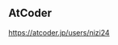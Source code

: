 <!--
<a href="https://github.com/anuraghazra/github-readme-stats">
  <img align="left" src="https://github-readme-stats.vercel.app/api?username=nizi24&count_private=true&show_icons=true" />
</a>
<a href="https://github.com/anuraghazra/github-readme-stats">
  <img align="left" src="https://github-readme-stats.vercel.app/api/top-langs/?username=nizi24&count_private=true" />
</a>

[![trophy](https://github-profile-trophy.vercel.app/?username=nizi24)](https://github.com/ryo-ma/github-profile-trophy)
 ## My Qiita Work
[![My Qiita posts](https://qiita-badge.apiapi.app/s/nizi24/posts.svg)](http://qiita.com/nizi24)
[![My Qiita contributions](https://qiita-badge.apiapi.app/s/nizi24/contributions.svg)](http://qiita.com/nizi24)
[![My Qiita followers](https://qiita-badge.apiapi.app/s/nizi24/followers.svg)](http://qiita.com/nizi24)

## Hatena Blog
https://nizi-24.hatenablog.com/ -->

## AtCoder

https://atcoder.jp/users/nizi24
